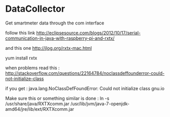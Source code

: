 DataCollector
=============

Get smartmeter data through the com interface

follow this link http://eclipsesource.com/blogs/2012/10/17/serial-communication-in-java-with-raspberry-pi-and-rxtx/

and this one http://jlog.org/rxtx-mac.html

yum install rxtx

when problems read this : http://stackoverflow.com/questions/22164784/noclassdeffounderror-could-not-initialize-class

if you get : java.lang.NoClassDefFoundError: Could not initialize class gnu.io

Make sure this or something similar is done : ln -s /usr/share/java/RXTXcomm.jar /usr/lib/jvm/java-7-openjdk-amd64/jre/lib/ext/RXTXcomm.jar
